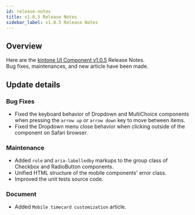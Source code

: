 ```yaml
---
id: release-notes
title: v1.0.5 Release Notes
sidebar_label: v1.0.5 Release Notes
---
```


## Overview

Here are the [kintone UI Component v1.0.5](https://github.com/kintone-labs/kintone-ui-component/releases/tag/v1.0.5) Release Notes.<br>
Bug fixes, maintenances, and new article have been made.

## Update details
### Bug Fixes
- Fixed the keyboard behavior of Dropdown and MultiChoice components when pressing the `arrow up` or `arrow down` key to move between items.
- Fixed the Dropdown menu close behavior when clicking outside of the component on Safari browser.

### Maintenance
- Added `role` and `aria-labelledby` markups to the group class of Checkbox and RadioButton components.
- Unified HTML structure of the mobile components' error class.
- Improved the unit tests source code.

### Document
- Added `Mobile timecard customization` article.
